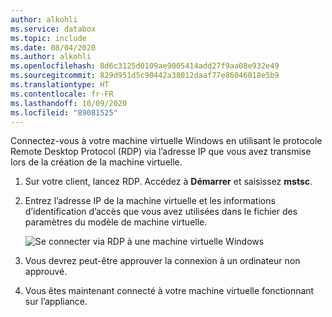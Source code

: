 ```yaml
---
author: alkohli
ms.service: databox
ms.topic: include
ms.date: 08/04/2020
ms.author: alkohli
ms.openlocfilehash: 8d6c3125d0109ae9005414add27f9aa08e932e49
ms.sourcegitcommit: 829d951d5c90442a38012daaf77e86046018e5b9
ms.translationtype: HT
ms.contentlocale: fr-FR
ms.lasthandoff: 10/09/2020
ms.locfileid: "89081525"
---
```

Connectez-vous à votre machine virtuelle Windows en utilisant le protocole Remote Desktop Protocol (RDP) via l’adresse IP que vous avez transmise lors de la création de la machine virtuelle.

1. Sur votre client, lancez RDP. Accédez à **Démarrer** et saisissez **mstsc**.
1. Entrez l’adresse IP de la machine virtuelle et les informations d’identification d’accès que vous avez utilisées dans le fichier des paramètres du modèle de machine virtuelle.

    ![Se connecter via RDP à une machine virtuelle Windows](media/azure-stack-edge-gateway-connect-vm-windows/connect-vm-rdp-1.png)
1. Vous devrez peut-être approuver la connexion à un ordinateur non approuvé. 
1. Vous êtes maintenant connecté à votre machine virtuelle fonctionnant sur l’appliance. 
